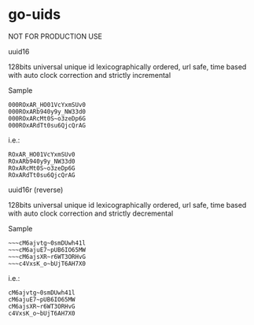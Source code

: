 # go-uids



NOT FOR PRODUCTION USE


uuid16

128bits universal unique id lexicographically ordered, url safe, time based with auto clock correction 
and strictly incremental

Sample
    
    000ROxAR_HO01VcYxmSUv0
    000ROxARb940y9y_NW33d0
    000ROxARcMt0S~o3zeDp6G
    000ROxARdTt0su6QjcQrAG

i.e.:

    
    ROxAR_HO01VcYxmSUv0
    ROxARb940y9y_NW33d0
    ROxARcMt0S~o3zeDp6G
    ROxARdTt0su6QjcQrAG


uuid16r (reverse)

128bits universal unique id lexicographically ordered, url safe, time based with auto clock correction 
and strictly decremental

Sample

    ~~~cM6ajvtg~0smDUwh41l
    ~~~cM6ajuE7~pUB6IO65MW
    ~~~cM6ajsXR~r6WT3ORHvG
    ~~~c4VxsK_o~bUjT6AH7X0

i.e.:

    cM6ajvtg~0smDUwh41l
    cM6ajuE7~pUB6IO65MW
    cM6ajsXR~r6WT3ORHvG
    c4VxsK_o~bUjT6AH7X0


